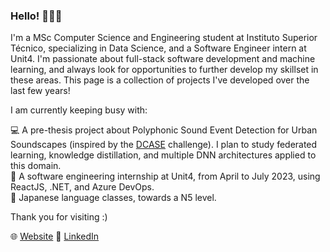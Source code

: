 ### Hello! 👋👋👋

I'm a MSc Computer Science and Engineering student at Instituto Superior Técnico, specializing in Data Science, and a Software Engineer intern at Unit4. I'm passionate about full-stack software development and machine learning, and always look for opportunities to further develop my skillset in these areas. This page is a collection of projects I've developed over the last few years! 

I am currently keeping busy with:

💻 A pre-thesis project about Polyphonic Sound Event Detection for Urban Soundscapes (inspired by the [DCASE](https://dcase.community/) challenge). I plan to study federated learning, knowledge distillation, and multiple DNN architectures applied to this domain. <br>
🔋 A software engineering internship at Unit4, from April to July 2023, using ReactJS, .NET, and Azure DevOps. <br>
🗾 Japanese language classes, towards a N5 level. <br>

Thank you for visiting :)

🌐 [Website](https://www.alvarosaldanha.dev/) 👥 [LinkedIn](https://www.linkedin.com/in/%C3%A1lvaro-saldanha-b39990207/)


<!--
**alvaroqsaldanha/alvaroqsaldanha** is a ✨ _special_ ✨ repository because its `README.md` (this file) appears on your GitHub profile.

Here are some ideas to get you started:

- 🔭 I’m currently working on ...
- 🌱 I’m currently learning ...
- 👯 I’m looking to collaborate on ...
- 🤔 I’m looking for help with ...
- 💬 Ask me about ...
- 📫 How to reach me: ...
- 😄 Pronouns: ...
- ⚡ Fun fact: ...
-->
